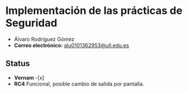 # Implementación de las prácticas de Seguridad

* Álvaro Rodríguez Gómez 
* **Correo electrónico:** alu0101362953@ull.edu.es

## Status

* **Vernam** -[x]
* **RC4**    Funcional, posible cambio de salida por pantalla.
